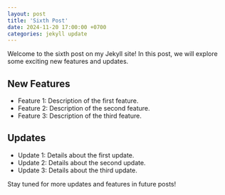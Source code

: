 ```yaml
---
layout: post
title: 'Sixth Post'
date: 2024-11-20 17:00:00 +0700
categories: jekyll update
---
```


Welcome to the sixth post on my Jekyll site! In this post, we will explore some exciting new features and updates.

## New Features

- Feature 1: Description of the first feature.
- Feature 2: Description of the second feature.
- Feature 3: Description of the third feature.

## Updates

- Update 1: Details about the first update.
- Update 2: Details about the second update.
- Update 3: Details about the third update.

Stay tuned for more updates and features in future posts!
